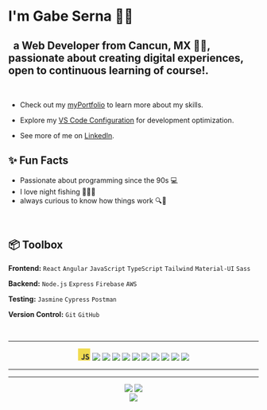 # I'm Gabe Serna 👋🏽
## &nbsp; a Web Developer from Cancun, MX 🌴🌊, passionate about creating digital experiences, open to continuous learning of course!.
<br>

- Check out my [myPortfolio](https://gabserna.github.io/myportfolio) to learn more about my skills.

- Explore my [VS Code Configuration](https://github.com/gabserna/myVSCodeSettings) for development optimization.

- See more of me on [LinkedIn](https://www.linkedin.com/in/gabserna/).

## ✨ Fun Facts

- Passionate about programming since the 90s 💻
- I love night fishing 🎣🌴🌊
- always curious to know how things work  🔍📖
<!-- - Legacy Languages: `Cobol` `Fortran` `Pascal` -->
<br>

## 📦 Toolbox

**Frontend:** `React` `Angular` `JavaScript` `TypeScript` `Tailwind` `Material-UI` `Sass`
 
**Backend:** `Node.js` `Express` `Firebase` `AWS`

**Testing:** `Jasmine` `Cypress` `Postman`

**Version Control:** `Git` `GitHub`


<!-- **DB:** `MongoDB` `PostgreSQL` -->
<!-- **Containerization**: `Docker` `Kubernetes` -->
<!-- **Cloud** Services: `AWS` `Google Cloud` -->
<!-- **Frontend:** `Vue.js` `Vuetify` -->
<br>

<hr>
<!-- <h3 align="center">Still learning to master coding with:</h3> -->
<div align="center" style="width: 50vw; margin: 0 auto; text-align: center;">
  <img src="https://raw.githubusercontent.com/devicons/devicon/master/icons/javascript/javascript-original.svg" height="25" />
  <img src="https://cdn.jsdelivr.net/gh/devicons/devicon/icons/react/react-original.svg" height="25" />
  <img src="https://cdn.jsdelivr.net/gh/devicons/devicon/icons/angularjs/angularjs-original.svg" height="25" />
  <!-- <img src="https://cdn.jsdelivr.net/gh/devicons/devicon/icons/html5/html5-original.svg" height="25" /> -->
  <!-- <img src="https://cdn.jsdelivr.net/gh/devicons/devicon/icons/css3/css3-original.svg" height="25" /> -->
  <img src="https://cdn.jsdelivr.net/gh/devicons/devicon/icons/nodejs/nodejs-original.svg" height="25" />
  <!-- <img src="https://cdn.jsdelivr.net/gh/devicons/devicon/icons/docker/docker-original.svg" height="25" /> -->
  <!-- <img src="https://cdn.jsdelivr.net/gh/devicons/devicon/icons/mongodb/mongodb-original.svg" height="25" /> -->
  <img src="https://cdn.jsdelivr.net/gh/devicons/devicon/icons/postgresql/postgresql-original.svg" height="25" />
  <img src="https://skillicons.dev/icons?i=aws" height="25" />
  <!-- <img src="https://www.vectorlogo.zone/logos/git-scm/git-scm-icon.svg" height="25" /> -->
  <img src="https://skillicons.dev/icons?i=github" height="25" />
  <img src="https://cdn.jsdelivr.net/gh/devicons/devicon/icons/npm/npm-original-wordmark.svg" height="25" />
  <!-- <img src="https://cdn.jsdelivr.net/gh/devicons/devicon/icons/bootstrap/bootstrap-original.svg" height="25" /> -->
  <!-- <img src="https://cdn.jsdelivr.net/gh/devicons/devicon/icons/vuejs/vuejs-original.svg" height="25" />
  <img src="https://cdn.jsdelivr.net/gh/devicons/devicon/icons/vuetify/vuetify-original.svg" height="25" /> -->
  <!-- <img src="https://skillicons.dev/icons?i=postman" height="25" /> -->
  <!-- <img src="https://skillicons.dev/icons?i=vite" height="25" /> -->
  <img src="https://www.vectorlogo.zone/logos/jasmine/jasmine-icon.svg" height="25" />
  <img src="https://cdn.jsdelivr.net/gh/devicons/devicon/icons/tailwindcss/tailwindcss-original.svg" height="25" />
  <img src="https://cdn.jsdelivr.net/gh/devicons/devicon/icons/sass/sass-original.svg" height="25" />
  <!-- <img src="https://cdn.jsdelivr.net/gh/devicons/devicon/icons/vscode/vscode-original.svg" height="25" /> -->
</div>
<hr>


<hr>
    
<div align="center">
  <img  width="405em" src="https://github-readme-stats.vercel.app/api/top-langs?username=gabserna&show_icons=true&locale=en&layout=compact&theme=tokyonight&langs_count=8&border_radius=0&hide_border=true&card_width=300" />
  <img width="400em" src="https://github-readme-streak-stats.herokuapp.com/?user=gabserna&theme=tokyonight&show_icons=true&border_radius=0&hide_border=true&card_width=350"/>
</div>

<div align="center">
  <img src="https://profile-counter.glitch.me/gabserna/count.svg?"  />
</div>


<!-- ## 📫 Contact
email me -->

<!-- https://markdownlivepreview.com/ -->
